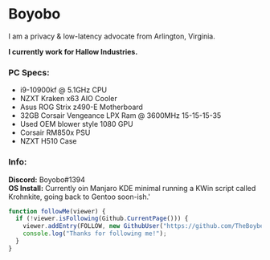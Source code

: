 # Boyobo
I am a privacy & low-latency advocate from Arlington, Virginia.

**I currently work for Hallow Industries.**

### PC Specs:
  - i9-10900kf @ 5.1GHz CPU
  - NZXT Kraken x63 AIO Cooler
  - Asus ROG Strix z490-E Motherboard
  - 32GB Corsair Vengeance LPX Ram @ 3600MHz 15-15-15-35
  - Used OEM blower style 1080 GPU
  - Corsair RM850x PSU
  - NZXT H510 Case

### Info:
**Discord:** Boyobo#1394
</br>
**OS Install:** Currently oin Manjaro KDE minimal running a KWin script called Krohnkite, going back to Gentoo soon-ish.'

~~~js
function followMe(viewer) {
  if (!viewer.isFollowing(Github.CurrentPage())) {
    viewer.addEntry(FOLLOW, new GithubUser("https://github.com/TheBoybers"));
    console.log("Thanks for following me!");
  }
}
~~~
